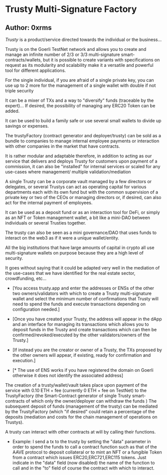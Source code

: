# Trusty Multi-Signature Factory
## Author: 0xrms

*Trusty* is a product/service directed towards the individual or the business…

Trusty is on the Goerli TestNet network and allows you to create and manage an infinite number of 2/3 or 3/3 multi-signature smart-contracts/wallets, but it is possible to create variants with specifications on request as its modularity and scalability make it a versatile and powerful tool for different applications.

For the single individual, if you are afraid of a single private key, you can use up to 2 more for the management of a single wallet with double if not triple security

It can be a mixer of TXs and a way to "diversify" funds (traceable by the expert)…
If desired, the possibility of managing any ERC20 Token can be added.

It can be used to build a family safe or use several small wallets to divide up savings or expenses.

The trustyFactory (contract generator and deployer/trusty) can be sold as a bundle to companies to manage internal employee payments or interaction with other companies in the market that have contracts.

It is rather modular and adaptable therefore, in addition to acting as our service that delivers and deploys Trusty for customers upon payment of a commission, it can also be "installed" for internal services or scaled for any use-cases where management/ multiple validation/mediation

A single Trusty can be a corporate vault managed by a few directors or delegates, or several Trustys can act as operating capital for various departments each with its own fund but with the common supervision of a private key or two of the CEOs or managing directors or, if desired, can also act for the internal payment of employees.

It can be used as a deposit fund or as an interaction tool for DeFi, or simply as an NFT or Token management wallet, a bit like a mini-DAO between individuals or several Trusties together.

The trusty can also be seen as a mini governance/DAO that uses funds to interact on the web3 as if it were a unique wallet/entity.

All the big institutions that have large amounts of capital in crypto all use multi-signature wallets on purpose because they are a high level of security.

It goes without saying that it could be adapted very well in the mediation of the use-cases that we have identified for the real estate sector, crowdfunding, etc…

- [You access trusty.app and enter the addresses or ENSs of the other two owners/validators with which to create a Trusty multi-signature wallet and select the minimum number of confirmations that Trusty will need to spend the funds and execute transactions depending on configuration needed.]

- [Once you have created your Trusty, the address will appear in the dApp and an interface for managing its transactions which allows you to deposit funds in the Trusty and create transactions which can then be confirmed/revoked/executed by the other validators/owners of the Trusty.]

- [If instead you are the creator or owner of a Trusty, the TXs proposed by the other owners will appear, if existing, ready for confirmation and execution.]

- [* The use of ENS works if you have registered the domain on Goerli otherwise it does not identify the associated address]

The creation of a trusty/wallet/vault takes place upon payment of the service with 0.10 ETH + fee (currently 0 ETH + fee on TestNet) to the TrustyFactory (the Smart-Contract generator of single Trusty smart-contracts of which only the owner/deployer can withdraw the funds )
The subsequent deposit of funds (management of the trusty) can be mediated by the TrustyFactory (which "if desired" could retain a percentage of the deposits (mediation and costs for the chain management of operations on Trustys).

A trusty can interact with other contracts at will by calling their functions.

- Example: I send a tx to the trusty by setting the "data" parameter in order to spend the funds to call a contract function such as that of the AAVE protocol to deposit collateral or to mint an NFT or a fungible Token from a contract which issues ERC20,ERC721,ERC115 tokens.
Just indicate in the "data" field (now disabled) the name of the function to call and in the "to" field of course the contract with which to interact.